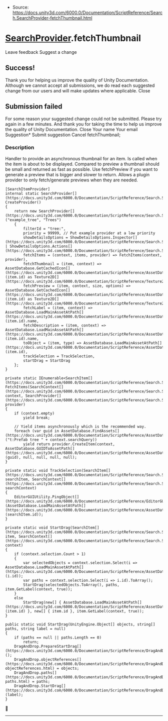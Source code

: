 * Source: https://docs.unity3d.com/6000.0/Documentation/ScriptReference/Search.SearchProvider-fetchThumbnail.html

#  [SearchProvider](https://docs.unity3d.com/6000.0/Documentation/ScriptReference/Search.SearchProvider.html).fetchThumbnail
Leave feedback
Suggest a change
## Success!
Thank you for helping us improve the quality of Unity Documentation. Although we cannot accept all submissions, we do read each suggested change from our users and will make updates where applicable.
Close
## Submission failed
For some reason your suggested change could not be submitted. Please <a>try again</a> in a few minutes. And thank you for taking the time to help us improve the quality of Unity Documentation.
Close
Your name Your email Suggestion* Submit suggestion
Cancel
fetchThumbnail; 
### Description
Handler to provide an asynchronous thumbnail for an item. Is called when the item is about to be displayed. Compared to preview a thumbnail should be small and returned as fast as possible. Use fetchPreview if you want to generate a preview that is bigger and slower to return. Allows a plugin provider to only fetch/generate previews when they are needed.
```
[SearchItemProvider]
internal static SearchProvider[](https://docs.unity3d.com/6000.0/Documentation/ScriptReference/Search.SearchProvider.html) CreateProvider()
{
    return new SearchProvider[](https://docs.unity3d.com/6000.0/Documentation/ScriptReference/Search.SearchProvider.html)("example_tree", "Trees")
    {
        filterId = "tree:",
        priority = 99999, // Put example provider at a low priority
        showDetailsOptions = ShowDetailsOptions.Inspector[](https://docs.unity3d.com/6000.0/Documentation/ScriptReference/Search.ShowDetailsOptions.Inspector.html) | ShowDetailsOptions.Actions[](https://docs.unity3d.com/6000.0/Documentation/ScriptReference/Search.ShowDetailsOptions.Actions.html),
        fetchItems = (context, items, provider) => FetchItems(context, provider),
        fetchThumbnail = (item, context) => AssetDatabase.GetCachedIcon[](https://docs.unity3d.com/6000.0/Documentation/ScriptReference/AssetDatabase.GetCachedIcon.html)(item.id) as Texture2D[](https://docs.unity3d.com/6000.0/Documentation/ScriptReference/Texture2D.html),
        fetchPreview = (item, context, size, options) => AssetDatabase.GetCachedIcon[](https://docs.unity3d.com/6000.0/Documentation/ScriptReference/AssetDatabase.GetCachedIcon.html)(item.id) as Texture2D[](https://docs.unity3d.com/6000.0/Documentation/ScriptReference/Texture2D.html),
        fetchLabel = (item, context) => AssetDatabase.LoadMainAssetAtPath[](https://docs.unity3d.com/6000.0/Documentation/ScriptReference/AssetDatabase.LoadMainAssetAtPath.html)(item.id).name,
        fetchDescription = (item, context) => AssetDatabase.LoadMainAssetAtPath[](https://docs.unity3d.com/6000.0/Documentation/ScriptReference/AssetDatabase.LoadMainAssetAtPath.html)(item.id).name,
        toObject = (item, type) => AssetDatabase.LoadMainAssetAtPath[](https://docs.unity3d.com/6000.0/Documentation/ScriptReference/AssetDatabase.LoadMainAssetAtPath.html)(item.id),
        trackSelection = TrackSelection,
        startDrag = StartDrag
    };
}

private static IEnumerable<SearchItem[](https://docs.unity3d.com/6000.0/Documentation/ScriptReference/Search.SearchItem.html)> FetchItems(SearchContext[](https://docs.unity3d.com/6000.0/Documentation/ScriptReference/Search.SearchContext.html) context, SearchProvider[](https://docs.unity3d.com/6000.0/Documentation/ScriptReference/Search.SearchProvider.html) provider)
{
    if (context.empty)
        yield break;

    // Yield items asynchronously which is the recommended way.
    foreach (var guid in AssetDatabase.FindAssets[](https://docs.unity3d.com/6000.0/Documentation/ScriptReference/AssetDatabase.FindAssets.html)("t:Prefab tree " + context.searchQuery))
        yield return provider.CreateItem(context, AssetDatabase.GUIDToAssetPath[](https://docs.unity3d.com/6000.0/Documentation/ScriptReference/AssetDatabase.GUIDToAssetPath.html)(guid), null, null, null, null);
}

private static void TrackSelection(SearchItem[](https://docs.unity3d.com/6000.0/Documentation/ScriptReference/Search.SearchItem.html) searchItem, SearchContext[](https://docs.unity3d.com/6000.0/Documentation/ScriptReference/Search.SearchContext.html) searchContext)
{
    EditorGUIUtility.PingObject[](https://docs.unity3d.com/6000.0/Documentation/ScriptReference/EditorGUIUtility.PingObject.html)(AssetDatabase.LoadMainAssetAtPath[](https://docs.unity3d.com/6000.0/Documentation/ScriptReference/AssetDatabase.LoadMainAssetAtPath.html)(searchItem.id));
}

private static void StartDrag(SearchItem[](https://docs.unity3d.com/6000.0/Documentation/ScriptReference/Search.SearchItem.html) item, SearchContext[](https://docs.unity3d.com/6000.0/Documentation/ScriptReference/Search.SearchContext.html) context)
{
    if (context.selection.Count > 1)
    {
        var selectedObjects = context.selection.Select(i => AssetDatabase.LoadMainAssetAtPath[](https://docs.unity3d.com/6000.0/Documentation/ScriptReference/AssetDatabase.LoadMainAssetAtPath.html)(i.id));
        var paths = context.selection.Select(i => i.id).ToArray();
        StartDrag(selectedObjects.ToArray(), paths, item.GetLabel(context, true));
    }
    else
        StartDrag(new[] { AssetDatabase.LoadMainAssetAtPath[](https://docs.unity3d.com/6000.0/Documentation/ScriptReference/AssetDatabase.LoadMainAssetAtPath.html)(item.id) }, new[] { item.id }, item.GetLabel(context, true));
}

public static void StartDrag(UnityEngine.Object[] objects, string[] paths, string label = null)
{
    if (paths == null || paths.Length == 0)
        return;
    DragAndDrop.PrepareStartDrag[](https://docs.unity3d.com/6000.0/Documentation/ScriptReference/DragAndDrop.PrepareStartDrag.html)();
    DragAndDrop.objectReferences[](https://docs.unity3d.com/6000.0/Documentation/ScriptReference/DragAndDrop-objectReferences.html) = objects;
    DragAndDrop.paths[](https://docs.unity3d.com/6000.0/Documentation/ScriptReference/DragAndDrop-paths.html) = paths;
    DragAndDrop.StartDrag[](https://docs.unity3d.com/6000.0/Documentation/ScriptReference/DragAndDrop.StartDrag.html)(label);
}

```

* * *
